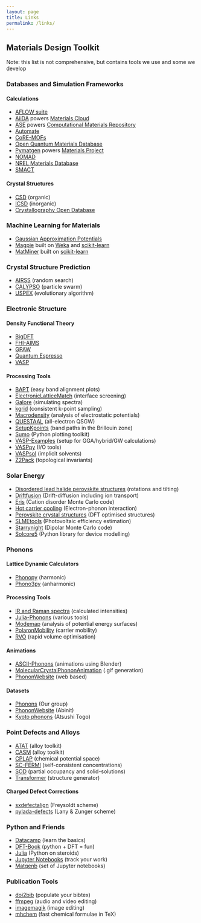 ```yaml
---
layout: page
title: Links
permalink: /links/
---
```


## Materials Design Toolkit

Note: this list is not comprehensive, but contains tools we use and some we develop

### Databases and Simulation Frameworks

#### Calculations 

* [AFLOW suite](http://www.aflowlib.org) 
* [AiiDA](http://www.aiida.net) powers [Materials Cloud](https://www.materialscloud.org)
* [ASE](https://wiki.fysik.dtu.dk/ase/) powers [Computational Materials Repository](https://cmr.fysik.dtu.dk)
* [Automate](https://hackingmaterials.github.io/atomate/) 
* [CoRE-MOFs](http://gregchung.github.io/CoRE-MOFs/) 
* [Open Quantum Materials Database](http://oqmd.org)
* [Pymatgen](http://pymatgen.org) powers [Materials Project](https://materialsproject.org) 
* [NOMAD](https://nomad-coe.eu) 
* [NREL Materials Database](https://materials.nrel.gov)
* [SMACT](https://github.com/WMD-group/SMACT)

#### Crystal Structures 

* [CSD](http://cds.rsc.org) (organic)
* [ICSD](http://cds.rsc.org) (inorganic)
* [Crystallography Open Database](http://www.crystallography.net/cod/) 

### Machine Learning for Materials 

* [Gaussian Approximation Potentials](http://www.libatoms.org/Home/Software)
* [Magpie](https://bitbucket.org/wolverton/magpie) built on [Weka](https://www.cs.waikato.ac.nz/ml/weka/) and [scikit-learn](http://scikit-learn.org)
* [MatMiner](http://hackingmaterials.github.io/matminer) built on [scikit-learn](http://scikit-learn.org)

### Crystal Structure Prediction

* [AIRSS](https://www.mtg.msm.cam.ac.uk/Codes/AIRSS) (random search)
* [CALYPSO](http://www.calypso.cn) (particle swarm)
* [USPEX](http://uspex-team.org/en/uspex) (evolutionary algorithm) 

### Electronic Structure

#### Density Functional Theory

* [BigDFT](http://bigdft.org)
* [FHI-AIMS](https://aimsclub.fhi-berlin.mpg.de)
* [GPAW](https://wiki.fysik.dtu.dk/gpaw/)
* [Quantum Espresso](https://www.quantum-espresso.org)
* [VASP](https://www.vasp.at)

#### Processing Tools

* [BAPT](https://github.com/utf/bapt) (easy band alignment plots)
* [ElectronicLatticeMatch](https://github.com/keeeto/ElectronicLatticeMatch) (interface screening)
* [Galore](https://github.com/SMTG-UCL/galore) (simulating spectra)
* [kgrid](https://github.com/WMD-group/kgrid) (consistent k-point sampling)
* [Macrodensity](https://github.com/WMD-group/MacroDensity) (analysis of electrostatic potentials)
* [QUESTAAL](https://www.questaal.org) (all-electron QSGW)
* [SetupKpoints](https://github.com/keeeto/SetupKpoints) (band paths in the Brillouin zone)
* [Sumo](https://github.com/SMTG-UCL/sumo) (Python plotting toolkit)
* [VASP-Examples](https://github.com/JMSkelton/VASP-Examples) (setup for GGA/hybrid/GW calculations)
* [VASPpy](https://github.com/bjmorgan/vasppy) (I/O tools)
* [VASPsol](https://github.com/henniggroup/VASPsol) (implicit solvents)
* [Z2Pack](http://z2pack.ethz.ch) (topological invariants)

### Solar Energy 

* [Disordered lead halide perovskite structures](https://github.com/jarvist/Disordered-MAPI-Phonons) (rotations and tilting)
* [Driftfusion](https://github.com/barnesgroupICL/Driftfusion) (Drift-diffusion including ion transport)
* [Eris](https://github.com/WMD-group/Eris) (Cation disorder Monte Carlo code)
* [Hot carrier cooling](https://github.com/WMD-group/hot-carrier-cooling) (Electron-phonon interaction)
* [Perovskite crystal structures](https://github.com/WMD-group/hybrid-perovskites) (DFT optimised structures)
* [SLMEtools](https://github.com/keeeto/SLMETools) (Photovoltaic efficiency estimation)
* [Starrynight](https://github.com/WMD-group/StarryNight) (Dipolar Monte Carlo code)
* [Solcore5](https://github.com/dalonsoa/solcore5) (Python library for device modelling)

### Phonons

#### Lattice Dynamic Calculators 

* [Phonopy](https://atztogo.github.io/phonopy/) (harmonic)
* [Phono3py](https://atztogo.github.io/phono3py/) (anharmonic)

#### Processing Tools

* [IR and Raman spectra](https://github.com/JMSkelton/Phonopy-Spectroscopy) (calculated intensities)
* [Julia-Phonons](https://github.com/jarvist/Julia-Phonons) (various tools)
* [Modemap](https://github.com/JMSkelton/ModeMap) (analysis of potential energy surfaces)
* [PolaronMobility](https://github.com/jarvist/PolaronMobility.jl) (carrier mobility)
* [RVO](https://github.com/WMD-group/rvo) (rapid volume optimisation)

#### Animations

* [ASCII-Phonons](https://github.com/ajjackson/ascii-phonons) (animations using Blender) 
* [MolecularCrystalPhononAnimation](https://github.com/JMSkelton/MolecularCrystalPhononAnimation) (.gif generation)
* [PhononWebsite](http://henriquemiranda.github.io/phononwebsite/phonon.html) (web based)

#### Datasets

* [Phonons](https://github.com/WMD-group/Phonons) (Our group)
* [PhononWebsite](http://henriquemiranda.github.io/phononwebsite/phonon.html) (Abinit)
* [Kyoto phonons](http://phonondb.mtl.kyoto-u.ac.jp) (Atsushi Togo)

### Point Defects and Alloys

* [ATAT](https://www.brown.edu/Departments/Engineering/Labs/avdw/atat/) (alloy toolkit)
* [CASM](https://github.com/prisms-center/CASMcode) (alloy toolkit)
* [CPLAP](https://github.com/jbuckeridge/cplap) (chemical potential space)
* [SC-FERMI](https://github.com/jbuckeridge/sc-fermi) (self-consistent concentrations)
* [SOD](https://github.com/Grau-CrespoGroup/sod) (partial occupancy and solid-solutions)
* [Transformer](https://github.com/JMSkelton/Transformer) (structure generator) 

#### Charged Defect Corrections

* [sxdefectalign](https://sxrepo.mpie.de/projects/sphinx-add-ons/files?sort=filename) (Freysoldt scheme) 
* [pylada-defects](https://github.com/pylada/pylada-defects) (Lany & Zunger scheme)

### Python and Friends

* [Datacamp](https://www.datacamp.com) (learn the basics)
* [DFT-Book](http://kitchingroup.cheme.cmu.edu/dft-book/dft.html) (python + DFT = fun)
* [Julia](https://julialang.org) (Python on steroids)
* [Jupyter Notebooks](https://jupyter.org) (track your work)
* [Matgenb](http://matgenb.materialsvirtuallab.org) (set of Jupyter notebooks)

### Publication Tools

* [doi2bib](http://www.doi2bib.org) (populate your bibtex)
* [ffmpeg](https://www.ffmpeg.org) (audio and video editing) 
* [imagemagik](https://www.imagemagick.org) (image editing) 
* [mhchem](https://ctan.org/pkg/mhchem?lang=en) (fast chemical formulae in TeX)

